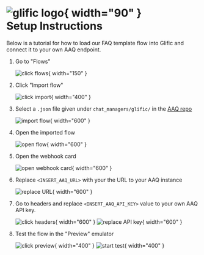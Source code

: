 # ![glific logo](./glific_logo.png){ width="90" } <br/> Setup Instructions

Below is a tutorial for how to load our FAQ template flow into Glific and connect it to your own AAQ endpoint.

1. Go to "Flows"

    ![click flows](./tutorial/1_click_flows.png){ width="150" }

2. Click "Import flow"

    ![click import](./tutorial/2_click_import.png){ width="400" }

3. Select a `.json` file given under `chat_managers/glific/` in the [AAQ repo](https://github.com/IDinsight/aaq-core/tree/main/chat_managers/glific)

    ![import flow](./tutorial/3_load_flow.png){ width="600" }

4. Open the imported flow

    ![open flow](./tutorial/4_open_flow.png){ width="600" }

5. Open the webhook card

    ![open webhook card](./tutorial/5_click_webhook.png){ width="600" }

6. Replace `<INSERT_AAQ_URL>` with your the URL to your AAQ instance

    ![replace URL](./tutorial/6_change_URL.png){ width="600" }

7. Go to headers and replace `<INSERT_AAQ_API_KEY>` value to your own AAQ API key.

    ![click headers](./tutorial/7_click_headers.png){ width="600" }
    ![replace API key](./tutorial/8_change_api_key.png){ width="600" }

8. Test the flow in the "Preview" emulator

    ![click preview](./tutorial/9_preview.png){ width="400" }
    ![start test](./tutorial/10_try.png){ width="400" }
